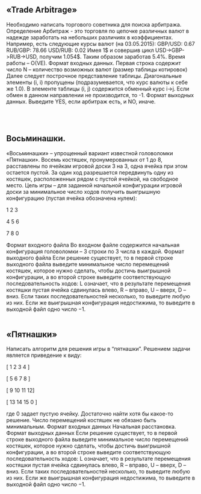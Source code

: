 ## «Trade Arbitrage» 
Необходимо написать торгового советника для поиска арбитража. 
Определение
Арбитраж - это торговля по цепочке различных валют в надежде заработать на небольших различиях в коэффициентах. Например, есть следующие курсы валют (на 03.05.2015):
GBP/USD: 0.67
RUB/GBP: 78.66
USD/RUB: 0.02
Имея 1$ и совершив цикл USD->GBP->RUB->USD, получим 1.054$. Таким образом заработав 5.4%.
Время работы – O(VE).
Формат входных данных.
Первая строка содержит число N – количество возможных валют (размер таблицы котировок)
Далее следует построчное представление таблицы. Диагональные элементы (i, i) пропущены (подразумевается, что курс валюты к себе же 1.0).
В элементе таблицы (i, j) содержится обменный курс i->j.
Если обмен в данном направлении не производится, то -1.
Формат выходных данных.
Выведите YES, если арбитраж есть, и NO, иначе.

<br>
<br>

## Восьминашки. 
«Восьминашки» – упрощенный вариант известной головоломки «Пятнашки». Восемь костяшек, пронумерованных от 1 до 8, расставлены по ячейкам игровой доски 3 на 3, одна ячейка при этом остается пустой. За один ход разрешается передвинуть одну из костяшек, расположенных рядом с пустой ячейкой, на свободное место. Цель игры – для заданной начальной конфигурации игровой доски за минимальное число ходов получить выигрышную конфигурацию (пустая ячейка обозначена нулем):

1 2 3

4 5 6

7 8 0

Формат входного файла
Во входном файле содержится начальная конфигурация головоломки – 3 строки по 3 числа в каждой.
Формат выходного файла
Если решение существует, то в первой строке выходного файла выведите минимальное число перемещений костяшек, которое нужно сделать, чтобы достичь выигрышной конфигурации, а во второй строке выведите соответствующую последовательность ходов: L означает, что в результате перемещения костяшки пустая ячейка сдвинулась влево, R – вправо, U – вверх, D – вниз. Если таких последовательностей несколько, то выведите любую из них. Если же выигрышная конфигурация недостижима, то выведите в выходной файл одно число −1.
<br>
<br>

## «Пятнашки» 
Написать алгоритм для решения игры в “пятнашки”. Решением задачи является приведение к виду:

[ 1  2  3  4 ]

[ 5  6  7  8 ]

[ 9  10 11 12] 

[ 13 14 15 0 ]

где 0 задает пустую ячейку.
Достаточно найти хотя бы какое-то решение. Число перемещений костяшек не обязано быть минимальным.
Формат входных данных
Начальная расстановка.
Формат выходных данных
Если решение существует, то в первой строке выходного файла выведите минимальное число перемещений костяшек, которое нужно сделать, чтобы достичь выигрышной конфигурации, а во второй строке выведите соответствующую последовательность ходов: L означает, что в результате перемещения костяшки пустая ячейка сдвинулась влево, R – вправо, U – вверх, D – вниз. Если таких последовательностей несколько, то выведите любую из них. Если же выигрышная конфигурация недостижима, то выведите в выходной файл одно число −1.
